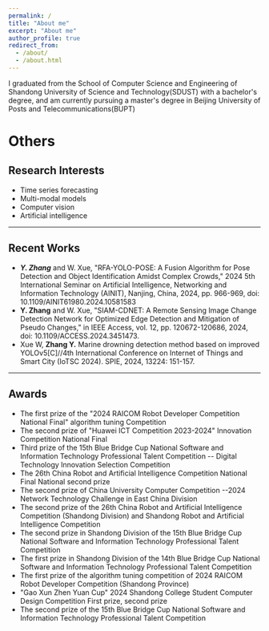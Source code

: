 ```yaml
---
permalink: /
title: "About me"
excerpt: "About me"
author_profile: true
redirect_from: 
  - /about/
  - /about.html
---
```


I graduated from the School of Computer Science and Engineering of Shandong University of Science and Technology(SDUST) with a bachelor's degree, and am currently pursuing a master's degree in Beijing University of Posts and Telecommunications(BUPT)

# Others
## **Research Interests**
  - Time series forecasting
  - Multi-modal models
  - Computer vision
  - Artificial intelligence

---
## **Recent Works**
  - ***Y. Zhang*** and W. Xue, "RFA-YOLO-POSE: A Fusion Algorithm for Pose Detection and Object Identification Amidst Complex Crowds," 2024 5th International Seminar on Artificial Intelligence, Networking and Information Technology (AINIT), Nanjing, China, 2024, pp. 966-969, doi: 10.1109/AINIT61980.2024.10581583
  - **Y. Zhang** and W. Xue, "SIAM-CDNET: A Remote Sensing Image Change Detection Network for Optimized Edge Detection and Mitigation of Pseudo Changes," in IEEE Access, vol. 12, pp. 120672-120686, 2024, doi: 10.1109/ACCESS.2024.3451473.
  - Xue W, **Zhang Y.** Marine drowning detection method based on improved YOLOv5[C]//4th International Conference on Internet of Things and Smart City (IoTSC 2024). SPIE, 2024, 13224: 151-157.

---
## **Awards**
  - The first prize of the "2024 RAICOM Robot Developer Competition National Final" algorithm tuning Competition
  - The second prize of "Huawei ICT Competition 2023-2024" Innovation Competition National Final
  - Third prize of the 15th Blue Bridge Cup National Software and Information Technology Professional Talent Competition -- Digital Technology Innovation Selection Competition
  - The 26th China Robot and Artificial Intelligence Competition National Final National second prize
  - The second prize of China University Computer Competition --2024 Network Technology Challenge in East China Division
  - The second prize of the 26th China Robot and Artificial Intelligence Competition (Shandong Division) and Shandong Robot and Artificial Intelligence Competition
  - The second prize in Shandong Division of the 15th Blue Bridge Cup National Software and Information Technology Professional Talent Competition
  - The first prize in Shandong Division of the 14th Blue Bridge Cup National Software and Information Technology Professional Talent Competition
  - The first prize of the algorithm tuning competition of 2024 RAICOM Robot Developer Competition (Shandong Province)
  - "Gao Xun Zhen Yuan Cup" 2024 Shandong College Student Computer Design Competition First prize, second prize
  - The second prize of the 15th Blue Bridge Cup National Software and Information Technology Professional Talent Competition 
